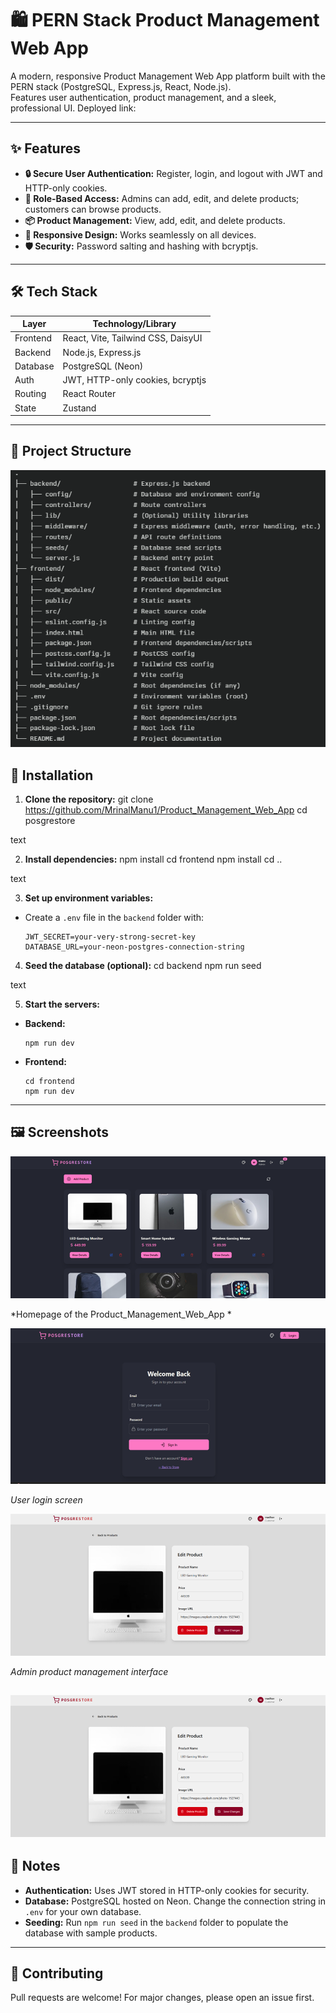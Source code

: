 
# 🛍️ PERN Stack Product Management Web App

A modern, responsive Product Management Web App platform built with the PERN stack (PostgreSQL, Express.js, React, Node.js).  
Features user authentication, product management, and a sleek, professional UI.
Deployed link:  

---

## ✨ Features

- **🔒 Secure User Authentication:** Register, login, and logout with JWT and HTTP-only cookies.
- **👥 Role-Based Access:** Admins can add, edit, and delete products; customers can browse products.
- **📦 Product Management:** View, add, edit, and delete products.
- **📱 Responsive Design:** Works seamlessly on all devices.
- **🛡️ Security:** Password salting and hashing with bcryptjs.

---

## 🛠️ Tech Stack

| Layer      | Technology/Library         |
|------------|---------------------------|
| Frontend   | React, Vite, Tailwind CSS, DaisyUI |
| Backend    | Node.js, Express.js       |
| Database   | PostgreSQL (Neon)         |
| Auth       | JWT, HTTP-only cookies, bcryptjs |
| Routing    | React Router              |
| State      | Zustand                   |

---

## 📂 Project Structure

![alt text](image.png)




## 🚀 Installation

1. **Clone the repository:**
git clone https://github.com/MrinalManu1/Product_Management_Web_App
cd posgrestore

text

2. **Install dependencies:**
npm install
cd frontend
npm install
cd ..

text

3. **Set up environment variables:**
- Create a `.env` file in the `backend` folder with:
  ```
  JWT_SECRET=your-very-strong-secret-key
  DATABASE_URL=your-neon-postgres-connection-string
  ```

4. **Seed the database (optional):**
cd backend
npm run seed

text

5. **Start the servers:**
- **Backend:**
  ```
  npm run dev
  ```
- **Frontend:**
  ```
  cd frontend
  npm run dev
  ```

---

## 🖼️ Screenshots

![alt text](image-1.png)

*Homepage of the Product_Management_Web_App *

 ![alt text](image-3.png)

*User login screen*

![alt text](image-2.png)


*Admin product management interface*

![alt text](image-4.png)
---

## 📝 Notes

- **Authentication:** Uses JWT stored in HTTP-only cookies for security.
- **Database:** PostgreSQL hosted on Neon. Change the connection string in `.env` for your own database.
- **Seeding:** Run `npm run seed` in the `backend` folder to populate the database with sample products.

---

## 🤝 Contributing

Pull requests are welcome! For major changes, please open an issue first.


